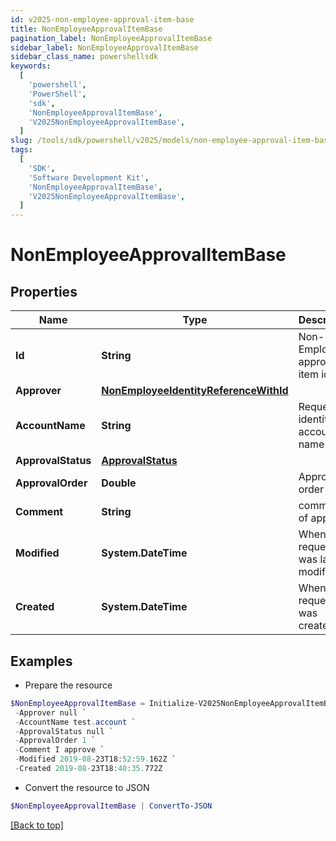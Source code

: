 ```yaml
---
id: v2025-non-employee-approval-item-base
title: NonEmployeeApprovalItemBase
pagination_label: NonEmployeeApprovalItemBase
sidebar_label: NonEmployeeApprovalItemBase
sidebar_class_name: powershellsdk
keywords:
  [
    'powershell',
    'PowerShell',
    'sdk',
    'NonEmployeeApprovalItemBase',
    'V2025NonEmployeeApprovalItemBase',
  ]
slug: /tools/sdk/powershell/v2025/models/non-employee-approval-item-base
tags:
  [
    'SDK',
    'Software Development Kit',
    'NonEmployeeApprovalItemBase',
    'V2025NonEmployeeApprovalItemBase',
  ]
---
```


# NonEmployeeApprovalItemBase

## Properties

| Name | Type | Description | Notes |
| --- | --- | --- | --- |
| **Id** | **String** | Non-Employee approval item id | [optional] |
| **Approver** | [**NonEmployeeIdentityReferenceWithId**](non-employee-identity-reference-with-id) |  | [optional] |
| **AccountName** | **String** | Requested identity account name | [optional] |
| **ApprovalStatus** | [**ApprovalStatus**](approval-status) |  | [optional] |
| **ApprovalOrder** | **Double** | Approval order | [optional] |
| **Comment** | **String** | comment of approver | [optional] |
| **Modified** | **System.DateTime** | When the request was last modified. | [optional] |
| **Created** | **System.DateTime** | When the request was created. | [optional] |

## Examples

- Prepare the resource

```powershell
$NonEmployeeApprovalItemBase = Initialize-V2025NonEmployeeApprovalItemBase  -Id 2c1e388b-1e55-4b0a-ab5c-897f1204159c `
 -Approver null `
 -AccountName test.account `
 -ApprovalStatus null `
 -ApprovalOrder 1 `
 -Comment I approve `
 -Modified 2019-08-23T18:52:59.162Z `
 -Created 2019-08-23T18:40:35.772Z
```

- Convert the resource to JSON

```powershell
$NonEmployeeApprovalItemBase | ConvertTo-JSON
```

[[Back to top]](#)
